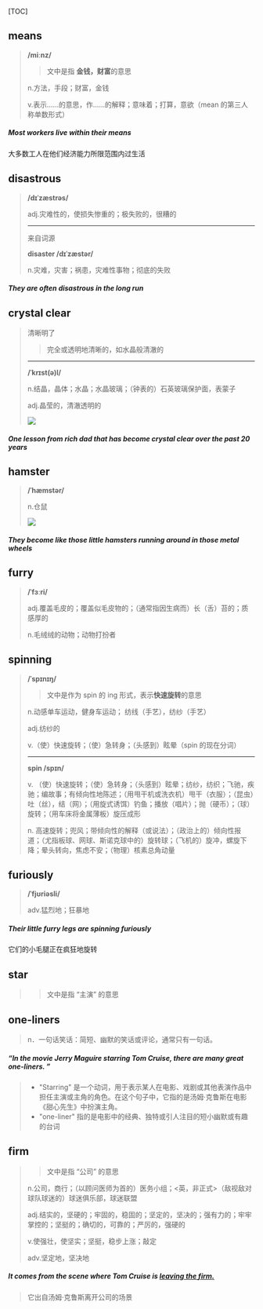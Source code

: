 [TOC]

## means

> **/miːnz/**
>
> > 文中是指 **金钱，财富**的意思
>
> n.方法，手段；财富，金钱
>
> v.表示……的意思，作……的解释；意味着；打算，意欲（mean 的第三人称单数形式）

##### Most workers live within their **means**

大多数工人在他们经济能力所限范围内过生活

## disastrous

> **/dɪˈzæstrəs/**
>
> adj.灾难性的，使损失惨重的；极失败的，很糟的
>
> ---
>
> 来自词源
>
> **disaster	/dɪˈzæstər/**
>
> n.灾难，灾害；祸患，灾难性事物；彻底的失败

##### They are often **disastrous** in the long run

## crystal clear

> 清晰明了
>
> > 完全或透明地清晰的，如水晶般清澈的
>
> ---
>
> **/ˈkrɪst(ə)l/**
>
> n.结晶，晶体；水晶；水晶玻璃；（钟表的）石英玻璃保护面，表蒙子
>
> adj.晶莹的，清澈透明的
>
> ![](https://ydlunacommon-cdn.nosdn.127.net/cf69bd1a38ce40d99f07d60ce8aea20d.jpg?)

##### One lesson from rich dad that has become **crystal clear** over the past 20 years

## hamster

> **/ˈhæmstər/**
>
> n.仓鼠
>
> ![](https://ydlunacommon-cdn.nosdn.127.net/7b858fcf875c2477d39d7fb457aed557.jpg?)

##### They become like those little **hamsters** running around in those metal wheels

## furry

> **/ˈfɜːri/**
>
> adj.覆盖毛皮的；覆盖似毛皮物的；（通常指因生病而）长（舌）苔的；质感厚的
>
> n.毛绒绒的动物；动物打扮者

## spinning

> **/ˈspɪnɪŋ/**
>
> > 文中是作为 spin 的 ing 形式，表示**快速旋转**的意思
>
> n.动感单车运动，健身车运动； 纺线（手艺），纺纱（手艺）
>
> adj.纺纱的
>
> v.（使）快速旋转；（使）急转身；（头感到）眩晕（spin 的现在分词）
>
> ---
>
> **spin	/spɪn/**
>
> v.
> （使）快速旋转；（使）急转身；（头感到）眩晕；纺纱，纺织；飞驰，疾驰；编故事；有倾向性地陈述；（用甩干机或洗衣机）甩干（衣服）；（昆虫）吐（丝），结（网）；（用旋式诱饵）钓鱼；播放（唱片）；抛（硬币）；（球）旋转；（用车床将金属薄板）旋压成形
>
> n.
> 高速旋转；兜风；带倾向性的解释（或说法）；（政治上的）倾向性报道；（尤指板球、网球、斯诺克球中的）旋转球；（飞机的）旋冲，螺旋下降；晕头转向，焦虑不安；（物理）核素总角动量

## furiously

> **/ˈfjʊriəsli/**
>
> adv.猛烈地；狂暴地

##### Their little **furry** legs are **spinning** **furiously**

它们的小毛腿正在疯狂地旋转

## star

> > 文中是指 “主演”  的意思

## one-liners

> n．一句话笑话：简短、幽默的笑话或评论，通常只有一句话。

##### “In the movie *Jerry Maguire* **starring** *Tom Cruise*, there are many great **one-liners**. ” 

>- "Starring" 是一个动词，用于表示某人在电影、戏剧或其他表演作品中担任主演或主角的角色。在这个句子中，它指的是汤姆·克鲁斯在电影《甜心先生》中扮演主角。
>- "one-liner" 指的是电影中的经典、独特或引人注目的短小幽默或有趣的台词

## firm

> > 文中是指  “公司” 的意思
>
> n.公司，商行；（以顾问医师为首的）医务小组；<英，非正式>（敌视敌对球队球迷的）球迷俱乐部，球迷联盟
>
> adj.结实的，坚硬的；牢固的，稳固的；坚定的，坚决的；强有力的；牢牢掌控的；坚挺的；确切的，可靠的；严厉的，强硬的
>
> v.使强壮，使坚实；坚挺，稳步上涨；敲定
>
> adv.坚定地，坚决地

##### It comes from the scene where Tom Cruise is <u>leaving the **firm**.</u>

> 它出自汤姆·克鲁斯离开公司的场景

